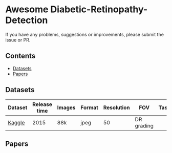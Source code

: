 # Awesome Diabetic-Retinopathy-Detection

If you have any problems, suggestions or improvements, please submit the issue or PR.

## Contents
* [Datasets](#datasets)
* [Papers](#papers)

## Datasets

| Dataset                   | Release time     | Images |  Format   |  Resolution |  FOV  |  Tasks |
|---------------------------|------------------|--------|-----------|-------------|-------|--------|
| [Kaggle](https://www.kaggle.com/c/diabetic-retinopathy-detection/) | 2015 | 88k | jpeg | 50 | DR grading |

## Papers

<!--- <a name=""></a> Unsupervised Few-shot Learning via Self-supervised Training [[paper](https://arxiv.org/abs/1912.12178 )]
-->


<!--### Survey
- <a name=""></a> Deep Learning for Person Re-identification: A Survey and Outlook (**arXiv**) [[arxiv](https://arxiv.org/abs/2001.04193)]
-->


<!--### 2020
- <a name=""></a> Uncertainty-aware Multi-shot Knowledge Distillation for Image-based Object Re-identification **(AAAI2020)** [[arxiv](https://arxiv.org/abs/2001.05197)]
-->



